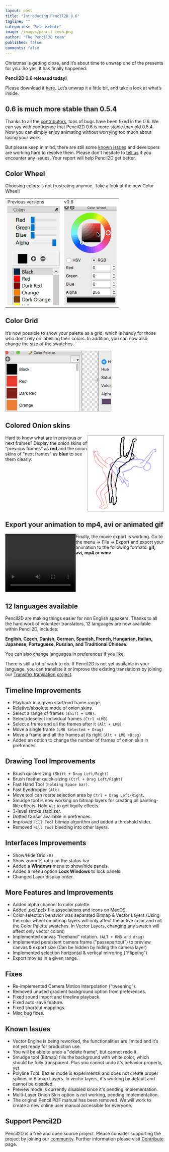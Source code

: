 ```yaml
---
layout: post
title: "Introducing Pencil2D 0.6"
tagline: ""
categories: "ReleaseNote"
image: /images/pencil_icon.png
author: "The Pencil2D team"
published: false
comments: false
---
```


Christmas is getting close, and it’s about time to unwrap one of the presents for you. So yes, it has finally happened:

**Pencil2D 0.6 released today!** 

Please download it [here](http://pencil2d.github.io/download/). Let’s unwrap it a little bit, and take a look at what’s inside.

## 0.6 is much more stable than 0.5.4

Thanks to all the [contributors][0], tons of bugs have been fixed in the 0.6. We can say with confidence that Pencil2D 0.6 is more stable than old 0.5.4. Now you can simply enjoy animating without worrying too much about losing your work.

But please keep in mind, there are still some [known issues](#known_issues) and developers are working hard to resolve them. Please don't hesitate to [tell us][1] if you encounter any issues. Your report will help Pencil2D get better.

[0]: https://github.com/pencil2d/pencil/graphs/contributors
[1]: https://github.com/pencil2d/pencil/issues

## Color Wheel

Choosing colors is not frustrating anymoe. Take a look at the new Color Wheel! 
<br>
<table>
<tr>
  <td>Previous versions</td><td>v0.6</td>
</tr>
<tr>
<td><img src="/images/color054.png" style="" style="border:solid 1px #999"></td>
<td><img src="/images/color-wheel.gif" style="" style="border:solid 1px #999"></td>
</tr>
</table>

## Color Grid

It’s now possible to show your palette as a grid, which is handy for those who don’t rely on labelling their colors. In addition, you can now also change the size of the swatches.

<img src="/images/color-grid.gif" style="border:solid 1px #999">
<div style="clear:both"></div>

## Colored Onion skins

<img src="/images/color-onionskin.png" style="border:solid 1px #999;float:right">

Hard to know what are in previous or next frames? Display the onion skins of “previous frames” as **red** and the onion skins of "next frames" as **blue** to see them clearly.

<div style="clear:both"></div>

## Export your animation to mp4, avi or animated gif

<div style="float:left">
<video width="224" height="184" autoplay loop>
  <source src="/images/fun_animation.mp4" type="video/mp4">
  Your browser does not support the video tag.
</video>
</div>

Finally, the movie export is working. Go to the menu → File → Export and export your animation to the following formats: **gif, avi, mp4 or wmv**.

<div style="clear:both"></div>

## 12 languages available

Pencil2D are making things easier for non English speakers. Thanks to all the hard work of volunteer translators, 12 languages are now available within Pencil2D, includes: 

**English, Czech, Danish, German, Spanish, French, Hungarian, Italian, Japanese, Portuguese, Russian, and Traditional Chinese.**

You can also change languages in preferences if you like.  

There is still a lot of work to do. If Pencil2D is not yet available in your language, you can translate it or improve the existing translations by joining our [Transifex translation project][3].

[3]: https://www.transifex.com/pencil2d/

## Timeline Improvements

- Playback in a given start/end frame range.
- Relative/absolute mode of onion skins.
- Select a range of frames `(Shift + LMB)`.
- Select/deselect individual frames `(Ctrl +LMB)`
- Select a frame and all the frames after it `(Alt + LMB)`
- Move a single frame `(LMB Selected + Drag)`
- Move a frame and all the frames at its right `(Alt + LMB +Drag)`
- Added an option to change the number of frames of onion skin in prefrences.

## Drawing Tool Improvements

- Brush quick-sizing `(Shift + Drag Left/Right)`
- Brush feather quick-sizing `(Ctrl + Drag Left/Right)`
- Fast Hand Tool `(holding Space bar)`.
- Fast Eyedropper `(Alt)`.
- Move tool can rotate selection area by `Ctrl + Drag Left/Right`.
- Smudge tool is now working on bitmap layers for creating oil painting-like effects. Hold `Alt` to get liquify effects.
- 3-level stroke stablizer.
- Dotted Cursor available in prefrences.
- Improved `Fill Tool` bitmap algorithm and added a threshold slider.
- Removed `Fill Tool` bleeding into other layers.

## Interfaces Improvements

- Show/Hide Grid `(G)`
- Show zoom % ratio on the status bar
- Added a **Windows** menu to show/hide panels.
- Added a menu option **Lock Windows** to lock panels.
- Changed Layer display order.

## More Features and Improvements

- Added alpha channel to color palette.
- Added .pcl/.pclx file associations and icons on MacOS.
- Color selection behavior was separated Bitmap & Vector Layers (Using the color wheel on bitmap layers will only affect the active color and not the Color Palette swatches. In Vector Layers, changing any swatch will affect only vector colors)
- Implemented canvas “freehand” rotation. `(ALT + RMB and drag)`
- Implemented persistent camera frame ("passepartout") to preview canvas & export size (Can be hidden by hiding the camera layer)
- Implemented selection horizontal & vertical mirroring (“Flipping”)
- Export movies in a given range.

## Fixes

- Re-implemented Camera Motion Interpolation ("tweening").
- Removed unused gradient background option from preferences.
- Fixed sound import and timeline playback.
- Fixed auto-save feature.
- Fixed shortcut mappings.
- Misc bug fixes.

## Known Issues
<a name="known_issues"></a>

- Vector Engine is being reworked, the functionalities are limited and it’s not yet ready for production use.
- You will be able to undo a "delete frame", but cannot redo it.
- Smudge tool (Bitmap) fills the background with white color, which should be fully transparent. Plus you cannot undo it's behavior properly, yet.
- Polyline Tool: Bezier mode is experimental and does not create proper splines in Bitmap Layers. In vector layers, it's working by default and cannot be disabled.
- Preview mode is currently disabled since it's pending implementation.
- Multi-Layer Onion Skin option is not working, pending implementation.
- The original Pencil PDF manual has been removed. We will work to create a new online user manual accessible for everyone.

## Support Pencil2D

Pencil2D is a free and open source project. Please consider supporting the project by joining our [community][4]. Further information please visit [Contribute][5] page.

[4]: /community
[5]: /contribute


